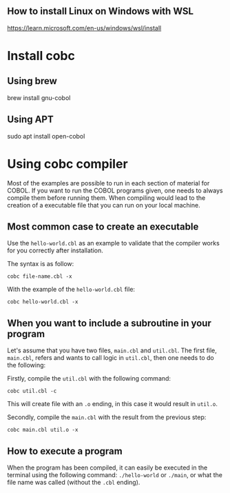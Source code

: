 ## How to install Linux on Windows with WSL

https://learn.microsoft.com/en-us/windows/wsl/install

# Install cobc

## Using brew

brew install gnu-cobol

## Using APT

sudo apt install open-cobol

# Using cobc compiler

Most of the examples are possible to run in each section of material for COBOL. If you want to run the COBOL programs given, one needs to always compile them before running them. When compiling would lead to the creation of a executable file that you can run on your local machine.

## Most common case to create an executable

Use the `hello-world.cbl` as an example to validate that the compiler works for you correctly after installation.

The syntax is as follow:

`cobc file-name.cbl -x`

With the example of the `hello-world.cbl` file:

`cobc hello-world.cbl -x`

## When you want to include a subroutine in your program

Let's assume that you have two files, `main.cbl` and `util.cbl`. The first file, `main.cbl`, refers and wants to call logic in `util.cbl`, then one needs to do the following:

Firstly, compile the `util.cbl` with the following command:

`cobc util.cbl -c`

This will create file with an `.o` ending, in this case it would result in `util.o`.

Secondly, compile the `main.cbl` with the result from the previous step:

`cobc main.cbl util.o -x`

## How to execute a program

When the program has been compiled, it can easily be executed in the terminal using the following command: `./hello-world` or `./main`, or what the file name was called (without the `.cbl` ending).
